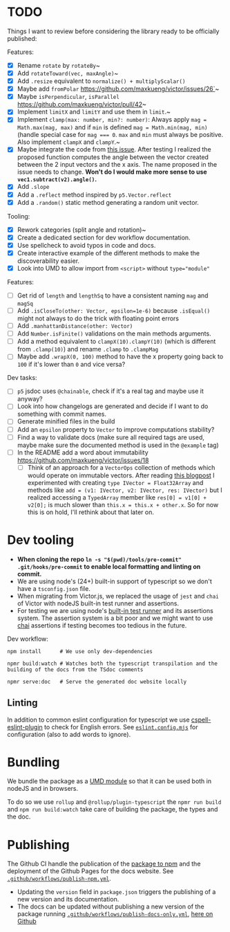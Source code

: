 # TODO

Things I want to review before considering the library ready to be officially published:

Features:

- [x] Rename `rotate` by `rotateBy`~
- [x] Add `rotateToward(vec, maxAngle)`~
- [x] Add `.resize` equivalent to `normalize() + multiplyScalar()`
- [x] Maybe add `fromPolar` https://github.com/maxkueng/victor/issues/26`~
- [x] Maybe `isPerpendicular`, `isParallel` https://github.com/maxkueng/victor/pull/42~
- [x] Implement `limitX` and `limitY` and use them in `limit`.~
- [x] Implement `clamp(max: number, min?: number)`: Always apply `mag = Math.max(mag, max)` and if `min` is defined `mag = Math.min(mag, min)` (handle special case for `mag === 0`. `max` and `min` must always be positive. Also implement `clampX` and `clampY`.~
- [x] Maybe integrate the code from [this issue](https://github.com/maxkueng/victor/issues/30). After testing I realized the proposed function computes the angle between the vector created between the 2 input vectors and the x axis. The name proposed in the issue needs to change. **Won't do I would make more sense to use `vec1.subtract(v2).angle()`.**
- [x] Add `.slope`
- [x] Add a `.reflect` method inspired by `p5.Vector.reflect`
- [x] Add a `.random()` static method generating a random unit vector.

Tooling:

- [x] Rework categories (split angle and rotation)~
- [x] Create a dedicated section for dev workflow documentation.
- [x] Use spellcheck to avoid typos in code and docs.
- [x] Create interactive example of the different methods to make the discoverability easier.
- [x] Look into UMD to allow import from `<script>` without `type="module"`

Features:

- [ ] Get rid of `length` and `lengthSq` to have a consistent naming `mag` and `magSq`
- [ ] Add `.isCloseTo(other: Vector, epsilon=1e-6)` because `.isEqual()` might not always to do the trick with floating point errors
- [ ] Add `.manhattanDistance(other: Vector)`
- [ ] Add `Number.isFinite()` validations on the main methods arguments.
- [ ] Add a method equivalent to `clampX(10).clampY(10)` (which is different from `.clamp(10)`) and rename `.clamp` to `.clampMag`
- [ ] Maybe add `.wrapX(0, 100)` method to have the x property going back to `100` if it's lower than `0` and vice versa?

Dev tasks:

- [ ] `p5` jsdoc uses `@chainable`, check if it's a real tag and maybe use it anyway?
- [ ] Look into how changelogs are generated and decide if I want to do something with commit names.
- [ ] Generate minified files in the build
- [ ] Add an `epsilon` property to `Vector` to improve computations stability?
- [ ] Find a way to validate docs (make sure all required tags are used, maybe make sure the documented method is used in the `@example` tag)
- [ ] In the README add a word about immutability https://github.com/maxkueng/victor/issues/18
    - [ ] Think of an approach for a `VectorOps` collection of methods which would operate on immutable vectors. After reading [this blogpost](https://blog.tojicode.com/2012/04/if-i-built-physics-engine.html) I experimented with creating `type IVector = Float32Array` and methods like `add = (v1: IVector, v2: IVector, res: IVector)` but I realized accessing a `TypedArray` member like `res[0] = v1[0] + v2[0];` is much slower than `this.x = this.x + other.x`. So for now this is on hold, I'll rethink about that later on.

# Dev tooling

- **When cloning the repo `ln -s "$(pwd)/tools/pre-commit" .git/hooks/pre-commit` to enable local formatting and linting on commit.**
- We are using node's (24+) built-in support of typescript so we don't have a `tsconfig.json` file.
- When migrating from Victor.js, we replaced the usage of `jest` and `chai` of Victor with nodeJS built-in test runner and assertions.
- For testing we are using node's [built-in test runner](https://nodejs.org/api/test.html) and its assertions system. The assertion system is a bit poor and we might want to use [chai](https://www.npmjs.com/package/chai) assertions if testing becomes too tedious in the future.

Dev workflow:

```shell
npm install      # We use only dev-dependencies

npmr build:watch # Watches both the typescript transpilation and the building of the docs from the TSdoc comments

npmr serve:doc   # Serve the generated doc website locally
```

## Linting

In addition to common eslint configuration for typescript we use [cspell-eslint-plugin](https://github.com/streetsidesoftware/cspell/tree/main/packages/cspell-eslint-plugin) to check for English errors. See [`eslint.config.mjs`](./eslint-config.mjs) for configuration (also to add words to ignore).

# Bundling

We bundle the package as a [UMD module](https://www.typescriptlang.org/docs/handbook/declaration-files/templates/global-plugin-d-ts.html) so that it can be used both in nodeJS and in browsers.

To do so we use `rollup` and `@rollup/plugin-typescript` the `npmr run build` and `npm run build:watch` take care of building the package, the types and the doc.

# Publishing

The Github CI handle the publication of the [package to npm](https://www.npmjs.com/package/simple-vector) and the deployment of the Github Pages for the docs website. See [`.github/workflows/publish-npm.yml`](.github/workflows/publish-npm.yml).

- Updating the `version` field in `package.json` triggers the publishing of a new version and its documentation.
- The docs can be updated without publishing a new version of the package running [`.github/workflows/publish-docs-only.yml`](.github/workflows/publish-docs-only.yml), [here on Github](https://github.com/statox/simple-vector.ts/actions/workflows/publish-docs-only.yml)

